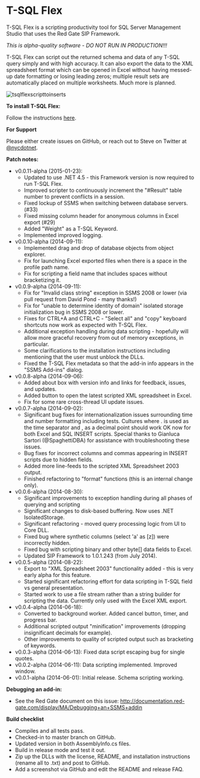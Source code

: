 T-SQL Flex
==========

T-SQL Flex is a scripting productivity tool for SQL Server Management Studio that uses the Red Gate SIP Framework.

*This is alpha-quality software - DO NOT RUN IN PRODUCTION!!!*

T-SQL Flex can script out the returned schema and data of any T-SQL query simply and with high accuracy.  It can also export the data to the XML spreadsheet format which can be opened in Excel without having messed-up date formatting or losing leading zeros; multiple result sets are automatically placed on multiple worksheets.  Much more is planned.

![tsqlflexscripttoinserts](https://cloud.githubusercontent.com/assets/3755379/4175774/d1b0772e-35e4-11e4-975c-12df856bd9e2.gif)

**To install T-SQL Flex:**

Follow the instructions [here](https://github.com/nycdotnet/TSqlFlex/blob/master/InstallationInstructions.md).

**For Support**

Please either create issues on GitHub, or reach out to Steve on Twitter at [@nycdotnet](https://twitter.com/nycdotnet).

**Patch notes:**
  * v0.0.11-alpha (2015-01-23):
      * Updated to use .NET 4.5 - this Framework version is now required to run T-SQL Flex.
	  * Improved scripter to continuously increment the "#Result" table number to prevent conflicts in a session.
      * Fixed lockup of SSMS when switching between database servers. (#33)
      * Fixed missing column header for anonymous columns in Excel export (#29)
	  * Added "Weight" as a T-SQL Keyword.
      * Implemented improved logging.
  * v0.0.10-alpha (2014-09-11):
      * Implemented drag and drop of database objects from object explorer.
      * Fix for launching Excel exported files when there is a space in the profile path name.
      * Fix for scripting a field name that includes spaces without bracketizing it.
  * v0.0.9-alpha (2014-09-11):
      * Fix for "Invalid class string" exception in SSMS 2008 or lower (via pull request from David Pond - many thanks!)
      * Fix for "unable to determine identity of domain" isolated storage initialization bug in SSMS 2008 or lower.
      * Fixes for CTRL+A and CTRL+C - "Select all" and "copy" keyboard shortcuts now work as expected with T-SQL Flex.
      * Additional exception handling during data scripting - hopefully will allow more graceful recovery from out of memory exceptions, in particular.
      * Some clarifications to the installation instructions including mentioning that the user must unblock the DLLs.
      * Fixed the T-SQL Flex metadata so that the add-in info appears in the "SSMS Add-ins" dialog.
  * v0.0.8-alpha (2014-09-06):
      * Added about box with version info and links for feedback, issues, and updates.
	  * Added button to open the latest scripted XML spreadsheet in Excel.
	  * Fix for some rare cross-thread UI update issues.
  * v0.0.7-alpha (2014-09-02):
      * Significant bug fixes for internationalization issues surrounding time and number formatting including tests.  Cultures where . is used as the time separator and , as a decimal point should work OK now for both Excel and SQL INSERT scripts.  Special thanks to Gianluca Sartori (@SpaghettiDBA) for assistance with troubleshooting these issues.
	  * Bug fixes for incorrect columns and commas appearing in INSERT scripts due to hidden fields.
	  * Added more line-feeds to the scripted XML Spreadsheet 2003 output.
	  * Finished refactoring to "format" functions (this is an internal change only).
  * v0.0.6-alpha (2014-08-30):
      * Significant improvements to exception handling during all phases of querying and scripting
	  * Significant changes to disk-based buffering.  Now uses .NET IsolatedStorage.
	  * Significant refactoring - moved query processing logic from UI to Core DLL.
	  * Fixed bug where synthetic columns (select 'a' as [z]) were incorrectly hidden.
	  * Fixed bug with scripting binary and other byte[] data fields to Excel.
	  * Updated SIP Framework to 1.0.1.243 (from July 2014).
  * v0.0.5-alpha (2014-08-22):
      * Export to "XML Spreadsheet 2003" functionality added - this is very early alpha for this feature.
      * Started significant refactoring effort for data scripting in T-SQL field vs general presentation.
      * Started work to use a file stream rather than a string builder for scripting the data.  Currently only used with the Excel XML export.
  * v0.0.4-alpha (2014-06-18):
      * Converted to background worker.  Added cancel button, timer, and progress bar.
	  * Additional scripted output "minification" improvements (dropping insignificant decimals for example).
	  * Other improvements to quality of scripted output such as bracketing of keywords.
  * v0.0.3-alpha (2014-06-13): Fixed data script escaping bug for single quotes.
  * v0.0.2-alpha (2014-06-11): Data scripting implemented.  Improved window.
  * v0.0.1-alpha (2014-06-01): Initial release.  Schema scripting working.

**Debugging an add-in:**
  * See the Red Gate document on this issue: http://documentation.red-gate.com/display/MA/Debugging+an+SSMS+addin


**Build checklist**
  * Compiles and all tests pass.
  * Checked-in to master branch on GitHub.
  * Updated version in both AssemblyInfo.cs files.
  * Build in release mode and test it out.
  * Zip up the DLLs with the license, README, and installation instructions (rename all to .txt) and post to GitHub.
  * Add a screenshot via GitHub and edit the README and release FAQ.

